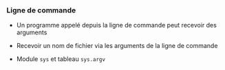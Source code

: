 ### Ligne de commande

* Un programme appelé depuis la ligne de commande peut recevoir des arguments

* Recevoir un nom de fichier via les arguments de la ligne de commande
* Module `sys` et tableau `sys.argv`
